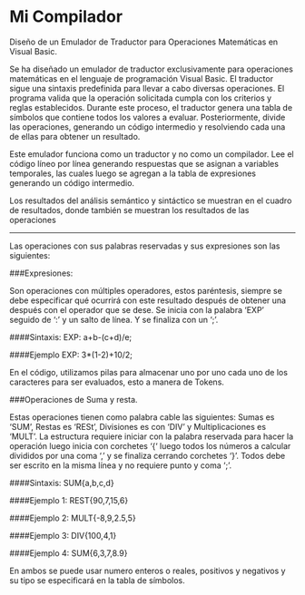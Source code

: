 # Mi Compilador


Diseño de un Emulador de Traductor para Operaciones Matemáticas en Visual Basic.

Se ha diseñado un emulador de traductor exclusivamente para operaciones matemáticas en el lenguaje de programación Visual Basic. El traductor sigue una sintaxis predefinida para llevar a cabo diversas operaciones. El programa valida que la operación solicitada cumpla con los criterios y reglas establecidos. Durante este proceso, el traductor genera una tabla de símbolos que contiene todos los valores a evaluar. Posteriormente, divide las operaciones, generando un código intermedio y resolviendo cada una de ellas para obtener un resultado.

Este emulador funciona como un traductor y no como un compilador. Lee el código líneo por línea generando respuestas que se asignan a variables temporales, las cuales luego se agregan a la tabla de expresiones generando un código intermedio.

Los resultados del análisis semántico y sintáctico se muestran en el cuadro de resultados, donde también se muestran los resultados de las operaciones

----
                    

Las operaciones con sus palabras reservadas y sus expresiones son las siguientes:

###Expresiones:

Son operaciones con múltiples operadores, estos paréntesis, siempre se debe especificar qué ocurrirá con este resultado después de obtener una después con el operador que se dese. 
Se inicia con la palabra ‘EXP’ seguido de ‘:’ y un salto de línea. Y se finaliza con un ‘;’.


####Sintaxis:
 	EXP:
 	a+b-(c+d)/e;

####Ejemplo
 	EXP:
 	3*(1-2)+10/2;

En el código, utilizamos pilas para almacenar uno por uno cada uno de los caracteres para ser evaluados, esto a manera de Tokens.

###Operaciones de Suma y resta.

Estas operaciones tienen como palabra cable las siguientes: Sumas es ‘SUM’, Restas es ‘RESt’, Divisiones es con ‘DIV’ y Multiplicaciones es ‘MULT’.
La estructura requiere iniciar con la palabra reservada para hacer la operación luego inicia con corchetes ‘{‘ luego todos los números a calcular divididos por una coma ‘,’ y se finaliza cerrando corchetes ‘}’. Todos debe ser escrito en la misma línea y no requiere punto y coma ‘;’.

####Sintaxis:
	SUM{a,b,c,d}

####Ejemplo 1:
 	REST{90,7,15,6}

####Ejemplo 2:
 	MULT{-8,9,2.5,5}

####Ejemplo 3:
 	DIV{100,4,1}

####Ejemplo 4:
 	SUM{6,3,7,8.9}

En ambos se puede usar numero enteros o reales, positivos y negativos y su tipo se especificará en la tabla de símbolos.
